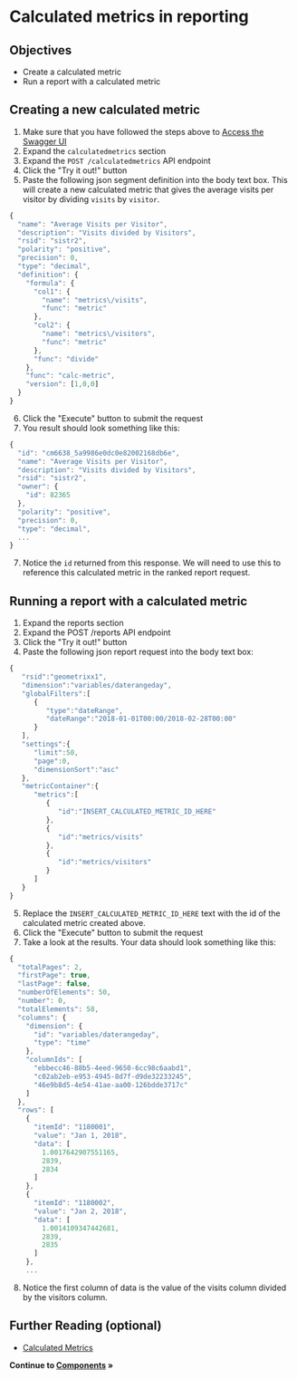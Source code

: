 Calculated metrics in reporting
====

Objectives
----
* Create a calculated metric
* Run a report with a calculated metric

Creating a new calculated metric
-----
1. Make sure that you have followed the steps above to [Access the Swagger UI](../s1_api_intro#accessing-the-swagger-interface)
2. Expand the `calculatedmetrics` section
3. Expand the `POST /calculatedmetrics` API endpoint
4. Click the "Try it out!" button
5. Paste the following json segment definition into the body text box. This will create a new calculated metric that gives the average visits per visitor by dividing `visits` by `visitor`.
```javascript
{
  "name": "Average Visits per Visitor",
  "description": "Visits divided by Visitors",
  "rsid": "sistr2",
  "polarity": "positive",
  "precision": 0,
  "type": "decimal",
  "definition": {
    "formula": {
      "col1": {
        "name": "metrics\/visits",
        "func": "metric"
      },
      "col2": {
        "name": "metrics\/visitors",
        "func": "metric"
      },
      "func": "divide"
    },
    "func": "calc-metric",
    "version": [1,0,0]
  }
}
```
6. Click the "Execute" button to submit the request
7. You result should look something like this:
```javascript
{
  "id": "cm6638_5a9986e0dc0e82002168db6e",
  "name": "Average Visits per Visitor",
  "description": "Visits divided by Visitors",
  "rsid": "sistr2",
  "owner": {
    "id": 82365
  },
  "polarity": "positive",
  "precision": 0,
  "type": "decimal",
  ...
}
```
7. Notice the `id` returned from this response. We will need to use this to reference this calculated metric in the ranked report request.

Running a report with a calculated metric
-----
1. Expand the reports section
2. Expand the POST /reports API endpoint
3. Click the "Try it out!" button
4. Paste the following json report request into the body text box:
```javascript
{
   "rsid":"geometrixx1",
   "dimension":"variables/daterangeday",
   "globalFilters":[
      {
         "type":"dateRange",
         "dateRange":"2018-01-01T00:00/2018-02-28T00:00"
      }
   ],
   "settings":{
      "limit":50,
      "page":0,
      "dimensionSort":"asc"
   },
   "metricContainer":{
      "metrics":[
         {
            "id":"INSERT_CALCULATED_METRIC_ID_HERE"
         },
         {
            "id":"metrics/visits"
         },
         {
            "id":"metrics/visitors"
         }
      ]
   }
}
```
5. Replace the `INSERT_CALCULATED_METRIC_ID_HERE` text with the id of the calculated metric created above.
6. Click the "Execute" button to submit the request
7. Take a look at the results. Your data should look something like this:
```javascript
{
  "totalPages": 2,
  "firstPage": true,
  "lastPage": false,
  "numberOfElements": 50,
  "number": 0,
  "totalElements": 58,
  "columns": {
    "dimension": {
      "id": "variables/daterangeday",
      "type": "time"
    },
    "columnIds": [
      "ebbecc46-88b5-4eed-9650-6cc98c6aabd1",
      "c02ab2eb-e953-4945-8d7f-d9de32233245",
      "46e9b8d5-4e54-41ae-aa00-126bdde3717c"
    ]
  },
  "rows": [
    {
      "itemId": "1180001",
      "value": "Jan 1, 2018",
      "data": [
        1.0017642907551165,
        2839,
        2834
      ]
    },
    {
      "itemId": "1180002",
      "value": "Jan 2, 2018",
      "data": [
        1.0014109347442681,
        2839,
        2835
      ]
    },
    ...
```
8. Notice the first column of data is the value of the visits column divided by the visitors column.

Further Reading (optional)
-----
* [Calculated Metrics](https://adobedocs.github.io/analytics-2.0-apis/#/calculatedmetrics)

**Continue to [Components](../components) »**
